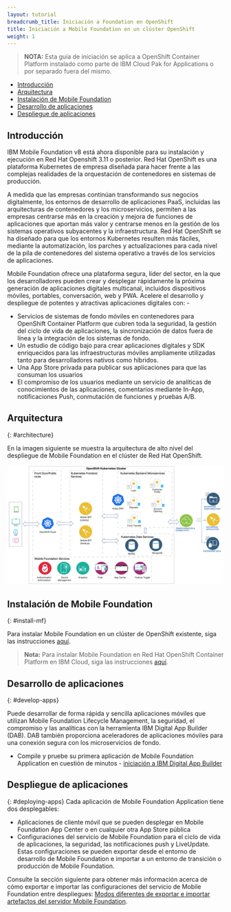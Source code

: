 ```yaml
---
layout: tutorial
breadcrumb_title: Iniciación a Foundation en OpenShift
title: Iniciación a Mobile Foundation en un clúster OpenShift
weight: 1
---
```

<!-- NLS_CHARSET=UTF-8 -->


> **NOTA:** Esta guía de iniciación se aplica a OpenShift Container Platform instalado como parte de IBM Cloud Pak for Applications o por separado fuera del mismo. 

* [Introducción](#introduction)
* [Arquitectura](#architecture)
* [Instalación de Mobile Foundation](#install-mf)
* [Desarrollo de aplicaciones](#develop-apps)
* [Despliegue de aplicaciones](#deploying-apps)

## Introducción
IBM Mobile Foundation v8 está ahora disponible para su instalación y ejecución en Red Hat Openshift 3.11 o posterior. Red Hat OpenShift es una plataforma Kubernetes de empresa diseñada para hacer frente a las complejas realidades de la orquestación de contenedores en sistemas de producción.

A medida que las empresas continúan transformando sus negocios digitalmente, los entornos de desarrollo de aplicaciones PaaS, incluidas las arquitecturas de contenedores y los microservicios, permiten a las empresas centrarse más en la creación y mejora de funciones de aplicaciones que aportan más valor y centrarse menos en la gestión de los sistemas operativos subyacentes y la infraestructura. Red Hat OpenShift se ha diseñado para que los entornos Kubernetes resulten más fáciles, mediante la automatización, los parches y actualizaciones para cada nivel de la pila de contenedores del sistema operativo a través de los servicios de aplicaciones. 

Mobile Foundation ofrece una plataforma segura, líder del sector, en la que los desarrolladores pueden crear y desplegar rápidamente la próxima generación de aplicaciones digitales multicanal, incluidos dispositivos móviles, portables, conversación, web y PWA. Acelere el desarrollo y despliegue de potentes y atractivas aplicaciones digitales con: -
* Servicios de sistemas de fondo móviles en contenedores para OpenShift Container Platform que cubren toda la seguridad, la gestión del ciclo de vida de aplicaciones, la sincronización de datos fuera de línea y la integración de los sistemas de fondo.
* Un estudio de código bajo para crear aplicaciones digitales y SDK enriquecidos para las infraestructuras móviles ampliamente utilizadas tanto para desarrolladores nativos como híbridos.
* Una App Store privada para publicar sus aplicaciones para que las consuman los usuarios 
* El compromiso de los usuarios mediante un servicio de analíticas de conocimientos de las aplicaciones, comentarios mediante In-App, notificaciones Push, conmutación de funciones y pruebas A/B. 

## Arquitectura
{: #architecture}

En la imagen siguiente se muestra la arquitectura de alto nivel del despliegue de Mobile Foundation en el clúster de Red Hat OpenShift. 

![Arquitectura](architecture-mobile-services-openshift.png)

## Instalación de Mobile Foundation
{: #install-mf}

Para instalar Mobile Foundation en un clúster de OpenShift existente, siga las instrucciones [aquí](../mobilefoundation-on-openshift).

>**Nota:** Para instalar Mobile Foundation en Red Hat OpenShift Container Platform en IBM Cloud, siga las instrucciones [aquí](../deploy-mf-on-ibmcloud-ocp).

## Desarrollo de aplicaciones
{: #develop-apps}

Puede desarrollar de forma rápida y sencilla aplicaciones móviles que utilizan Mobile Foundation Lifecycle Management, la seguridad, el compromiso y las analíticas con la herramienta IBM Digital App Builder (DAB). DAB también proporciona aceleradores de aplicaciones móviles para una conexión segura con los microservicios de fondo.   

* Compile y pruebe su primera aplicación de Mobile Foundation Application en cuestión de minutos - [iniciación a IBM Digital App Builder](https://github.com/MobileFirst-Platform-Developer-Center/IBMDigitalAppBuilderGettingStarted)

## Despliegue de aplicaciones
{: #deploying-apps}
Cada aplicación de Mobile Foundation Application tiene dos desplegables: 
* Aplicaciones de cliente móvil que se pueden desplegar en Mobile Foundation App Center o en cualquier otra App Store pública 
* Configuraciones del servicio de Mobile Foundation para el ciclo de vida de aplicaciones, la seguridad, las notificaciones push y LiveUpdate. Estas configuraciones se pueden exportar desde el entorno de desarrollo de Mobile Foundation e importar a un entorno de transición o producción de Mobile Foundation.  

Consulte la sección siguiente para obtener más información acerca de cómo exportar e importar las configuraciones del servicio de Mobile Foundation entre despliegues:
[Modos diferentes de exportar e importar artefactos del servidor Mobile Foundation](http://mobilefirstplatform.ibmcloud.com/blog/2016/07/25/how-to-replicate-mobilefirst-environment/).
